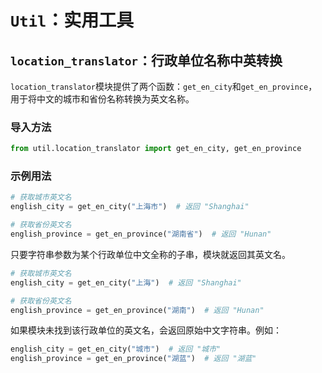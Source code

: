 # `Util`：实用工具

## `location_translator`：行政单位名称中英转换

`location_translator`模块提供了两个函数：`get_en_city`和`get_en_province`，用于将中文的城市和省份名称转换为英文名称。

### 导入方法

```python
from util.location_translator import get_en_city, get_en_province
```

### 示例用法

```python
# 获取城市英文名
english_city = get_en_city("上海市")  # 返回 "Shanghai"

# 获取省份英文名
english_province = get_en_province("湖南省")  # 返回 "Hunan"
```

只要字符串参数为某个行政单位中文全称的子串，模块就返回其英文名。

```python
# 获取城市英文名
english_city = get_en_city("上海")  # 返回 "Shanghai"

# 获取省份英文名
english_province = get_en_province("湖南")  # 返回 "Hunan"
```

如果模块未找到该行政单位的英文名，会返回原始中文字符串。例如：

```python
english_city = get_en_city("城市")  # 返回 "城市"
english_province = get_en_province("湖蓝")  # 返回 "湖蓝"
```
